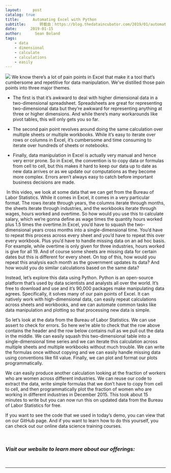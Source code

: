 ```yaml
---
layout:     post
catalog: true
title:      Automating Excel with Python
subtitle:      转载自：https://blog.thedataincubator.com/2019/01/automating-excel-with-python/
date:      2019-01-15
author:      Sean Boland
tags:
    - data
    - dimensional
    - calculate
    - calculations
    - easily
---
```


![](https://blog.thedataincubator.com/wp-content/uploads/2019/01/Excel-Python.png)
We know there’s a lot of pain points in Excel that make it a tool that’s cumbersome and repetitive for data manipulation. We’ve distilled those pain points into three major themes.

- The first is that it’s awkward to deal with higher dimensional data in a two-dimensional spreadsheet. Spreadsheets are great for representing two-dimensional data but they’re awkward for representing anything at three or higher dimensions. And while there’s many workarounds like pivot tables, this will only gets you so far.


- The second pain point revolves around doing the same calculation over multiple sheets or multiple workbooks. While it’s easy to iterate over rows or columns in Excel, it’s cumbersome and time consuming to iterate over hundreds of sheets or notebooks.


- Finally, data manipulation in Excel is actually very manual and hence very error prone. So in Excel, the convention is to copy data or formulas from cell to cell, but this makes it hard to keep our data up to date as new data arrives or as we update our computations as they become more complex. Errors aren’t always easy to catch before important business decisions are made.


 In this video, we look at some data that we can get from the Bureau of Labor Statistics. While it comes in Excel, it comes in a very particular format. The rows iterate through years, the columns iterate through months, the sheets iterate through industries, and the workbooks iterate through wages, hours worked and overtime. So how would you use this to calculate salary, which we’re gonna define as wage times the quantity hours worked plus 1.5 times the overtime.In Excel, you’d have to squash the two-dimensional years cross months into a single-dimensional time. You’d have to repeat this process across every sheet and you’d have to repeat this over every workbook. Plus you’d have to handle missing data on an ad hoc basis. For example, while overtime is only given for three industries, hours worked is give for all 19. And of course some sheets are missing data for certain dates but this is different for every sheet. On top of this, how would you repeat this analysis each month as the government updates its data? And how would you do similar calculations based on the same data?

Instead, let’s explore this data using Python. Python is an open-source platform that’s used by data scientists and analysts all over the world. It’s free to download and use and it’s 90,000 packages make manipulating data agrees. Specifically, it solves many of our pain points of Excel. It can natively work with high-dimensional data, can easily repeat calculations across sheets and workbooks, and we can automate common tasks like data manipulation and plotting so that processing new data is simple.

So let’s look at the data from the Bureau of Labor Statistics. We can use assert to check for errors. So here we’re able to check that the row above contains the header and the row below contains null as we pull out the data in the middle. We can easily squash this two-dimensional table into a single-dimensional time series and we can iterate this calculation across multiple sheets and multiple workbooks without much trouble. We can write the formulas once without copying and we can easily handle missing data using conventions like fill value. Finally, we can plot and format our plots programmatically.

We can easily produce another calculation looking at the fraction of workers who are women across different industries. We can reuse our code to extract the data, write simple formulas that we don’t have to copy from cell to cell, and then programmatically plot the fraction of women who are working in different industries in December 2015. This took about 15 minutes to write but you can now run this on updated data from the Bureau of Labor Statistics for free.

If you want to see the code that we used in today’s demo, you can view that on our GitHub page. And if you want to learn how to do this yourself, you can check out our online data science training courses.

 

### *Visit our website to learn more about our offerings:*

 

---
